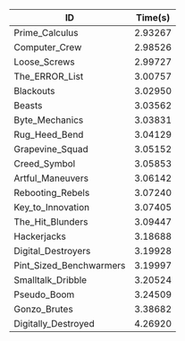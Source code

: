 |ID|Time(s)|
|-|-|
|Prime_Calculus|2.93267|
|Computer_Crew|2.98526|
|Loose_Screws|2.99727|
|The_ERROR_List|3.00757|
|Blackouts|3.02950|
|Beasts|3.03562|
|Byte_Mechanics|3.03831|
|Rug_Heed_Bend|3.04129|
|Grapevine_Squad|3.05152|
|Creed_Symbol|3.05853|
|Artful_Maneuvers|3.06142|
|Rebooting_Rebels|3.07240|
|Key_to_Innovation|3.07405|
|The_Hit_Blunders|3.09447|
|Hackerjacks|3.18688|
|Digital_Destroyers|3.19928|
|Pint_Sized_Benchwarmers|3.19997|
|Smalltalk_Dribble|3.20524|
|Pseudo_Boom|3.24509|
|Gonzo_Brutes|3.38682|
|Digitally_Destroyed|4.26920|
